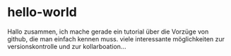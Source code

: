 # hello-world
Hallo zusammen,
ich mache gerade ein tutorial über die Vorzüge von github, die man einfach kennen muss.
viele interessante möglichkeiten zur versionskontrolle und zur kollarboation...
